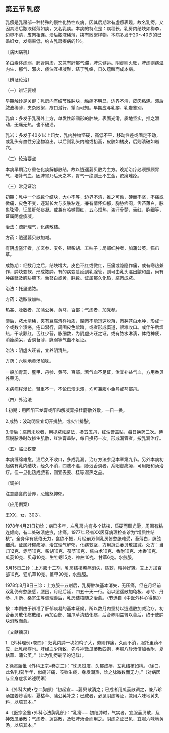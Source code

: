 ## 第五节 乳痨

乳痨是乳房部一种特殊的慢性化脓性疾病，因其后期常有虚痨表现，故名乳痨。又因其溃后脓液稀薄如痰，又名乳痰。本病的特点是：病程长，乳房内结块如梅李，边界不清，皮肉相连。溃后脓液稀薄，挟有败絮样物。本病多发于20～40岁的已婚妇女，发病率低，约占乳房疾病的1％。

〔病因病机〕

多由素体虚弱，肺肾阴虚，又兼有肝郁气滞，脾失健运。阴虚则火旺，脾虚则痰湿内生，郁气、邪火、痰浊互相凝聚，结于乳络，日久蕴酿而成本病。

〔辨证论治〕

（一）辨证要领

早期触诊是关键：乳房内有结节性肿块，触痛不明显，边界不清，皮肉粘连。溃后脓液稀薄，夹杂败絮，疮口潜行，望而可知。早期应与乳癖、乳岩鉴别。

乳癖：多发于乳房外上方，单发性卵圆形的肿块，表面光滑，质地坚实，推之滑动，无痛无热，也不破溃。

乳岩：多发于40岁以上妇女，乳内肿物坚硬，高低不平，移动性差或固定不动，或乳头有血性分泌物溢出。以后则乳头内缩或抬高，皮肤如橘皮，后则溃破如岩穴。

（二）论治要点

本病早期治疗重在化痰解郁散结，故以逍遥蒌贝散为主方。晚期治疗必须照顾胃气，培补气血，因脾胃乃后天之本，胃气一绝则土不生金，疮痨难痊。

（三）常见证治

初期：乳中一个或数个结块，大小不等，边界不清，推之可动，硬而不坚，不痛或微痛，皮色不变，逐渐长大与皮肤粘连，兼有情怀抑郁，胸胁痞闷，舌苔薄白，脉象弦滑，证属肝郁痰凝。或兼有咳嗽颧红，五心烦热，盗汗骨楚，舌红，脉细等，证属阴虚痰凝。

治法：疏肝理气，化痰散结。

方药：逍遥蒌贝散加减。

有阴虚盗汗者，加玄参、麦冬，银柴胡、五味子；局部红肿者，加蒲公英、猫爪草。

成脓期：经数月之后，结块增大，皮色不红或微红，压痛或隐隐作痛，或有寒热兼作，肿块变软，形成脓肿。有的病变蔓延到乳腺管，则可由乳头溢出脓和血，尚有肿痛延及胸胁腋下。舌苔白或黄，脉数。证属郁久化热，腐肉成脓。

治法：托里透脓。

方药：透脓散加味。

热甚、脉数者，加蒲公英、黄芩、百部；气虚者，加党参。

溃后，脓水清稀，夹有豆腐渣样物质，腐肉不能迅速脱落，肉芽苍白水肿，形成一个或数个溃疡，疮口潜行，周围皮色紫暗，或者形成窦道，很难收口。或伴午后烦热，干咳颧红，舌红少苔，脉细数，为阴虚火旺之证。或有脓水淋漓，体倦神疲，消瘦纳呆，舌淡苔薄，脉弱等气血不足证。

治法：阴虚火旺者，宜养阴清热。

方药：六味地黄汤加味。

一般加青蒿、鳖甲、丹参、黄芩、百部。若气血不足证，治宜补益气血，方用香贝养荣汤。

本病病程漫长，轻重不一，不论已溃未溃，均可兼服小金丹或芩部丹。

（四）外治法

1.初期：用回阳玉龙膏或阳和解凝膏摻桂麝散外敷，一日一换。

2.成脓：波动明显宜切开排脓，或火针排脓。

3.溃后：腐肉未脱者，用提脓祛腐法，掺五五丹，红油膏盖贴，每日换药二次。待腐脱脓净时改掺生肌散，红油膏盖贴，每日换药一次。形成漏管者，按乳漏治疗。

（五）临证权变

本病缠绵难愈，溃后久不收口，多成乳漏，治疗方法参见本章第九节。另外本病初起偶有乳内结块，经久不消，四肢不温，脉迟舌淡者，系阳虚痰凝，可用阳和汤治疗。但一旦化热成脓者，则宜去姜、桂等温热之品。

〔调护〕

注意膳食的营养，忌恼怒抑郁。

〔应用例案〕

王XX，女，30岁。

1978年4月21日初诊：病已多年，左乳房内有多个结核，质硬而颇光滑，周围有粘连倾向，有二处破溃疤痕，疼痛。1977年经省XX医穿病理检查诊为“增质性结核”。全身伴有疲倦无力，食欲不振，月经前双侧乳房皆憋胀难受，苔薄白，脉弦细滑。证属肝郁痰凝，治宜理气解郁，化痰软坚，方用逍遥蒌贝散加减。处方：当归12克、赤芍10克、柴胡10克、茯苓10克、焦白术10克、香附10克、木香10克、瓜蒌10克、贝母10克、生牡蛎15克、神曲10克、甘草6克。水煎服。

5月15日二诊：上方服十二剂，乳房结核疼痛消失，质软，精神好转。又上方加百部10克、猫爪草10克、鳖甲30克，水煎服。

1978年8月8日三诊：上方服十五剂后，乳房肿块基本消失，无压痛，但在月经前双乳仍有憋胀感，腰困，月经后延，四五十天一行。治以逍遥散加龟板、赤芍、丹参、川断、桑寄生等调理善后，乳房结核随之治愈。（节选自《中医外科心得集》）

按：本例由于辨准了肝郁痰凝的基本证候，所以数月内坚持以逍遥散加减治疗，初合蒌贝散化痰散结，再加百部、猫爪草清热化痰，后合养阴益肾以善后。终于使肿块消散而愈。

〔文献摘录〕

1.《外科理例•卷四》：妇乳内肿一块如鸡子大，劳则作痛，久而不消，服托里药不应，此乳痨症也。肝经血少所致，先与神效瓜蒌散四剂，再服八珍汤倍加香附、夏枯草、蒲公英。”（此为乳痨最早的记载）。

2.徐灵胎批《外科正宗•卷之三》：“忱思过度，久郁成痨，左乳结核如桃。（徐曰，此名乳核)半年，似痛非痛，咳嗽生痰，身发潮热，诊之脉微数而无力。”（对病因与全身症状论述明晰）

3.《外科大成•卷二胸部》“初起宜……蒌贝散消之；已成者用瓜蒌散调之，兼八珍汤加姜炒香附、夏枯草、蒲公英补之；已成者，必见阴虚等证，兼用六味地黄丸料，以培其本。”

4.《医宗金鉴•外科心法胸乳部》：“乳痨……初结肿时，气实者，宜服蒌贝散，及神效瓜蒌散；气虚者，逍遥散，及归脾汤合而用之。阴虚之证已见，宜服六味地黄汤，以培其本。”
